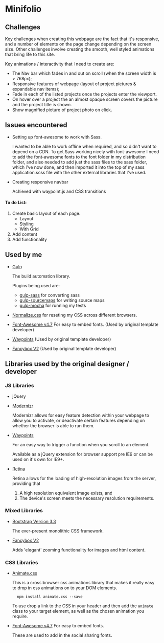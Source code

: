 # Minifolio

## Challenges

Key challenges when creating this webpage are the fact that it's responsive, and a number of elements 
on the page change depending on the screen size. Other challenges involve creating the smooth, well
styled animations that bring life to this site.

Key animations / interactivity that I need to create are:
- The Nav bar which fades in and out on scroll (when the screen width is > 768px);
- Responsive features of webpage (layout of project pictures & expandable nav items);
- Fade in each of the listed projects once the projects enter the viewport.
- On hover over a project the an almost opaque screen covers the picture and the project
  title is shown.
- Show magnified picture of project photo on click.

## Issues encountered

- Setting up font-awesome to work with Sass. 
  
  I wanted to be able to work offline when required, and so didn't want to depend on a CDN. 
  To get Sass working nicely with font-awesome I need to add the font-awesome fonts to the 
  font folder in my distribution folder, and also needed to add just the sass files to the sass 
  folder, which I've now done, and then imported it into the top of my sass application.scss file
  with the other external libraries that I've used.   

- Creating responsive navbar

  Achieved with waypoint.js and CSS transitions


#### To do List:
1. Create basic layout of each page.
    - Layout
    - Styling
    - With Grid
2. Add content
3. Add functionality

## Used by me

- [Gulp](https://gulpjs.com/ "Gulp")
  
  The build automation library.

  Plugins being used are:
  - [gulp-sass](https://github.com/dlmanning/gulp-sass)  for converting sass
  - [gulp-sourcemaps](https://github.com/gulp-sourcemaps/gulp-sourcemaps)  for writing source maps
  - [gulp-mocha](https://github.com/sindresorhus/gulp-mocha)  for running my tests

- [Normalize.css](http://necolas.github.io/normalize.css/ "normalize.css")  for reseting my CSS
  across different browsers.

- [Font-Awesome v4.7](http://fontawesome.io/ "Font Awesome")  For easy to embed fonts.
  (Used by original template developer)

- [Waypoints](http://imakewebthings.com/waypoints/ "Waypoints")
  (Used by original template developer)

- [Fancybox V2](http://fancyapps.com/fancybox/ "Fancybox Version 2")
  (Used by original template developer)

## Libraries used by the original designer / developer

### JS Libraries

- jQuery

- [Modernizr](https://modernizr.com/ "Modernizr")

  Modernizr allows for easy feature detection within your webpage to allow you to activate,
  or deactivate certain features depending on whether the browser is able to run them.

- [Waypoints](http://imakewebthings.com/waypoints/ "Waypoints")

  For an easy way to trigger a function when you scroll to an element.

  Available as a jQuery extension for browser support pre IE9 or can be used on it's 
  own for IE9+.

- [Retina](http://imulus.github.io/retinajs/ "Retina.js")

  Retina allows for the loading of high-resolution images from the server, providing that

  1. A high resolution equivalent image exists, and
  2. The device's screen meets the necessary resolution requirements.


### Mixed Libraries

- [Bootstrap Version 3.3](https://getbootstrap.com/docs/3.3/ "Bootstrap")

  The ever-present monolithic CSS framework.

- [Fancybox V2](http://fancyapps.com/fancybox/ "Fancybox Version 2")

  Adds 'elegant' zooming functionality for images and html content.


### CSS Libraries

- [Animate.css](https://github.com/daneden/animate.css "Animate.css") 

  This is a cross browser css animations library that makes it really easy to drop in 
    css animations on to your DOM elements.
  ```
    npm install animate.css --save
  ```
  To use drop a link to the CSS in your header and then add the `` animate `` class to your
  target element, as well as the chosen animation you require.

- [Font-Awesome v4.7](http://fontawesome.io/ "Font Awesome")  For easy to embed fonts.

  These are used to add in the social sharing fonts.